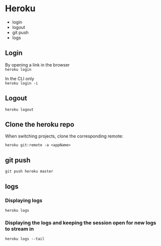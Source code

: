 # Heroku

- login
- logout
- git push
- logs

## Login

By opening a link in the browser  
`heroku login`

In the CLI only  
`heroku login -i`

## Logout

`heroku logout`

## Clone the heroku repo

When switching projects, clone the corresponding remote:

`heroku git:remote -a <appName>`

## git push

`git push heroku master`

## logs

### Displaying logs

`heroku logs`

### Displaying the logs and keeping the session open for new logs to stream in

`heroku logs --tail`
